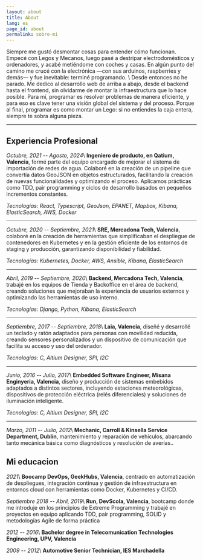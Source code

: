 ```yaml
---
layout: about
title: About
lang: es
page_id: about
permalink: sobre-mi
---
```


Siempre me gustó desmontar cosas para entender cómo funcionan. Empecé con Legos y Mecanos, luego pasé a destripar electrodomésticos y ordenadores, y acabé metiéndome con coches y casas. En algún punto del camino me crucé con la electrónica —con sus arduinos, raspberries y demás— y fue inevitable: terminé programando. \\
Desde entonces no he parado. Me dedico al desarrollo web de arriba a abajo, desde el backend hasta el frontend, sin olvidarme de montar la infraestructura que lo hace posible. Para mí, programar es resolver problemas de manera eficiente, y para eso es clave tener una visión global del sistema y del proceso. Porque al final, programar es como montar un Lego: si no entiendes la caja entera, siempre te sobra alguna pieza.

---

## Experiencia Profesional

_Octubre, 2021 -- Agosto, 2024_\\
**Ingeniero de producto, en Qatium, Valencia**, formé parte del equipo encargado de mejorar el sistema de importación de redes de agua. Colaboré en la creación de un pipeline que convertía datos GeoJSON en objetos estructurados, facilitando la creación de nuevas funcionalidades y optimizando el proceso. Aplicamos prácticas como TDD, pair programming y ciclos de desarrollo basados en pequeños incrementos constantes.

*Tecnologías: React, Typescript, GeoJson, EPANET, Mapbox, Kibana, ElasticSearch, AWS, Docker*

---

_Octubre, 2020 -- Septiembre, 2021_\\
**SRE, Mercadona Tech, Valencia**, colaboré en la creación de herramientas que simplificaban el despliegue de contenedores en Kubernetes y en la gestión eficiente de los entornos de staging y producción, garantizando disponibilidad y fiabilidad.

*Tecnologías: Kubernetes, Docker, AWS, Ansible, Kibana, ElasticSearch*

---

_Abril, 2019 -- Septiembre, 2020_\\
**Backend, Mercadona Tech, Valencia**, trabajé en los equipos de Tienda y Backoffice en el área de backend, creando soluciones que mejoraban la experiencia de usuarios externos y optimizando las herramientas de uso interno.

*Tecnologías: Django, Python, Kibana, ElasticSearch*

---

_Septiembre, 2017 -- Septiembre, 2018_\\
**Laia, Valencia**, diseñé y desarrollé un teclado y ratón adaptados para personas con movilidad reducida, creando sensores personalizados y un dispositivo de comunicación que facilita su acceso y uso del ordenador.

*Tecnologías: C, Altium Designer, SPI, I2C*

---

_Junio, 2016 -- Julio, 2017_\\
**Embedded Software Engineer, Misana Enginyeria, Valencia**, diseño y producción de sistemas embebidos adaptados a distintos sectores, incluyendo estaciones meteorológicas, dispositivos de protección eléctrica (relés diferenciales) y soluciones de iluminación inteligente.

*Tecnologías: C, Altium Designer, SPI, I2C*

---

_Marzo, 2011 -- Julio, 2012_\\
**Mechanic, Carroll & Kinsella Service Department, Dublin**, mantenimiento y reparación de vehículos, abarcando tanto mecánica básica como diagnósticos y resolución de averías..

## Mi educacion

_2021_\\
**Boocamp DevOps, GeekHubs, Valencia**, centrado en automatización de despliegues, integración continua y gestión de infraestructura en entornos cloud con herramientas como Docker, Kubernetes y CI/CD.

_Septiembre 2018 -- Abril, 2019_\\
**Run, DevScola, Valencia**, bootcamp donde me introduje en los principios de Extreme Programming y trabajé en proyectos en equipo aplicando TDD, pair programming, SOLID y metodologías Agile de forma práctica

_2012 -- 2016_\\
**Bachelor degree in Telecomunication Technologies Engineering, UPV, Valencia**

_2009 -- 2012_\\
**Automotive Senior Technician, IES Marchadella**
